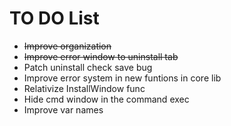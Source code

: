 # TO DO List

- ~~Improve organization~~ 
- ~~Improve error window to uninstall tab~~
- Patch uninstall check save bug
- Improve error system in new funtions in core lib
- Relativize InstallWindow func
- Hide cmd window in the command exec
- Improve var names



